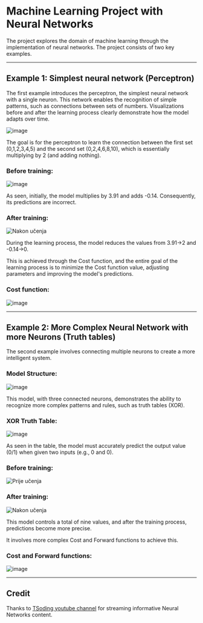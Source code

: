 # Machine Learning Project with Neural Networks

The project explores the domain of machine learning through the implementation of neural networks. The project consists of two key examples.

---

## Example 1: Simplest neural network (Perceptron)

The first example introduces the perceptron, the simplest neural network with a single neuron. This network enables the recognition of simple patterns, such as connections between sets of numbers. Visualizations before and after the learning process clearly demonstrate how the model adapts over time.

![image](https://github.com/AnteDev00/Machine-Learning/assets/151842550/260ce590-f998-469b-b528-65eb19529eeb)

The goal is for the perceptron to learn the connection between the first set (0,1,2,3,4,5) and the second set (0,2,4,6,8,10), which is essentially multiplying by 2 (and adding nothing).


### Before training:
![image](https://github.com/AnteDev00/Machine-Learning/assets/151842550/511af133-9098-453d-b4ae-da5d57db65c0)


As seen, initially, the model multiplies by 3.91 and adds -0.14. Consequently, its predictions are incorrect.

### After training:
![Nakon učenja](https://github.com/AnteDev00/Machine-Learning/assets/151842550/8ce682d9-60f9-4058-8b9b-f4fd6e7a3728)

During the learning process, the model reduces the values from 3.91->2 and -0.14->0. 

This is achieved through the Cost function, and the entire goal of the learning process is to minimize the Cost function value, adjusting parameters and improving the model's predictions.


### Cost function:
![image](https://github.com/AnteDev00/Machine-Learning/assets/151842550/4efabe17-a8fc-4376-8e7d-e4dee064392c)


---

## Example 2: More Complex Neural Network with more Neurons (Truth tables)

The second example involves connecting multiple neurons to create a more intelligent system.

### Model Structure:
![image](https://github.com/AnteDev00/Machine-Learning/assets/151842550/cedc50fb-1493-4fe6-addc-d38209e8e596)

This model, with three connected neurons, demonstrates the ability to recognize more complex patterns and rules, such as truth tables (XOR).

### XOR Truth Table:
![image](https://github.com/AnteDev00/Machine-Learning/assets/151842550/4eac1bea-4556-4c04-9f6e-3499b13a96b6)

As seen in the table, the model must accurately predict the output value (0/1) when given two inputs (e.g., 0 and 0).

### Before training:
![Prije učenja](https://github.com/AnteDev00/Machine-Learning/assets/151842550/4494c54c-f61a-4a68-b043-b6fe0335bbd6)

### After training:
![Nakon učenja](https://github.com/AnteDev00/Machine-Learning/assets/151842550/7a37a789-9743-4d13-9013-e914ae231e80)

This model controls a total of nine values, and after the training process, predictions become more precise. 

It involves more complex Cost and Forward functions to achieve this.

### Cost and Forward functions:
![image](https://github.com/AnteDev00/Machine-Learning/assets/151842550/14fac635-2a2c-4bf7-91f4-e4ed80c78dde)


--- 

## Credit
Thanks to [TSoding youtube channel](https://www.youtube.com/@TsodingDaily) for streaming informative Neural Networks content. 

